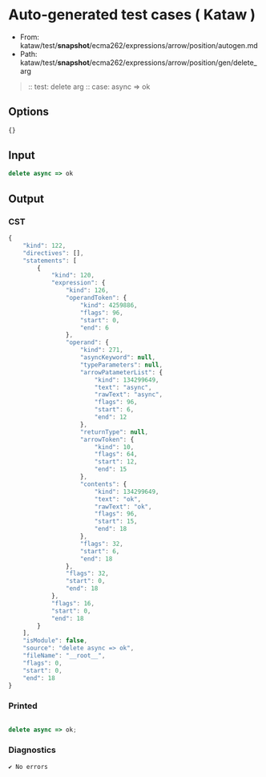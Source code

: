 # Auto-generated test cases ( Kataw )
- From: kataw/test/__snapshot__/ecma262/expressions/arrow/position/autogen.md
- Path: kataw/test/__snapshot__/ecma262/expressions/arrow/position/gen/delete_arg
> :: test: delete arg
> :: case: async => ok
## Options

`````js
{}
`````
## Input

`````js
delete async => ok
`````
## Output

### CST

```javascript
{
    "kind": 122,
    "directives": [],
    "statements": [
        {
            "kind": 120,
            "expression": {
                "kind": 126,
                "operandToken": {
                    "kind": 4259886,
                    "flags": 96,
                    "start": 0,
                    "end": 6
                },
                "operand": {
                    "kind": 271,
                    "asyncKeyword": null,
                    "typeParameters": null,
                    "arrowPatameterList": {
                        "kind": 134299649,
                        "text": "async",
                        "rawText": "async",
                        "flags": 96,
                        "start": 6,
                        "end": 12
                    },
                    "returnType": null,
                    "arrowToken": {
                        "kind": 10,
                        "flags": 64,
                        "start": 12,
                        "end": 15
                    },
                    "contents": {
                        "kind": 134299649,
                        "text": "ok",
                        "rawText": "ok",
                        "flags": 96,
                        "start": 15,
                        "end": 18
                    },
                    "flags": 32,
                    "start": 6,
                    "end": 18
                },
                "flags": 32,
                "start": 0,
                "end": 18
            },
            "flags": 16,
            "start": 0,
            "end": 18
        }
    ],
    "isModule": false,
    "source": "delete async => ok",
    "fileName": "__root__",
    "flags": 0,
    "start": 0,
    "end": 18
}
```

### Printed

```javascript

delete async => ok;
```

### Diagnostics

```javascript
✔ No errors
```

